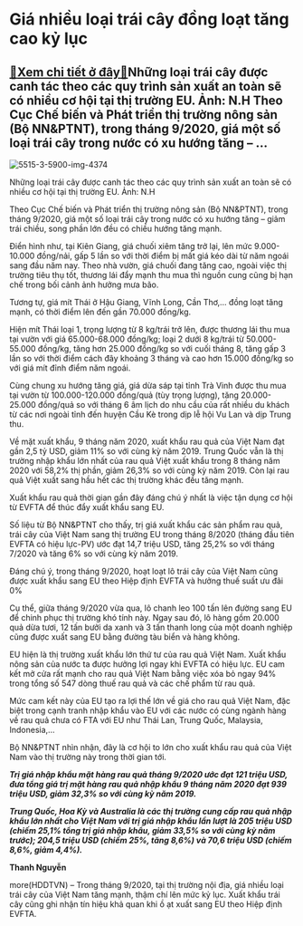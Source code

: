 Giá nhiều loại trái cây đồng loạt tăng cao kỷ lục
=================================================

[:gift:Xem chi tiết ở đây:gift:](https://hddtvn.com/gia-nhieu-loai-trai-cay-dong-loat-tang-cao-ky-luc/)Những loại trái cây được canh tác theo các quy trình sản xuất an toàn sẽ có nhiều cơ hội tại thị trường EU. Ảnh: N.H Theo Cục Chế biến và Phát triển thị trường nông sản (Bộ NN&PTNT), trong tháng 9/2020, giá một số loại trái cây trong nước có xu hướng tăng – …
-------------------------------------------------------------------------------------------------------------------------------------------------------------------------------------------------------------------------------------------------------------------





![5515-3-5900-img-4374](https://haiquanonline.com.vn/stores/news_dataimages/hoannm/072020/01/17/in_article/5515_3-5900_IMG_4374.jpg?rt=20201007164747 "Những loại trái cây được canh tác theo các quy trình sản xuất an toàn sẽ có nhiều cơ hội tại thị trường EU. 	Ảnh: N.H")


Những loại trái cây được canh tác theo các quy trình sản xuất an toàn sẽ có nhiều cơ hội tại thị trường EU. Ảnh: N.H



Theo Cục Chế biến và Phát triển thị trường nông sản (Bộ NN&PTNT), trong tháng 9/2020, giá một số loại trái cây trong nước có xu hướng tăng – giảm trái chiều, song phần lớn đều có chiều hướng tăng mạnh.


Điển hình như, tại Kiên Giang, giá chuối xiêm tăng trở lại, lên mức 9.000-10.000 đồng/nải, gấp 5 lần so với thời điểm bị mất giá kéo dài từ năm ngoái sang đầu năm nay. Theo nhà vườn, giá chuối đang tăng cao, ngoài việc thị trường tiêu thụ tốt, thương lái đẩy mạnh thu mua thì nguồn cung cũng bị hạn chế trong bối cảnh ảnh hưởng mưa bão.


Tương tự, giá mít Thái ở Hậu Giang, Vĩnh Long, Cần Thơ,… đồng loạt tăng mạnh, có thời điểm lên đến gần 70.000 đồng/kg.


Hiện mít Thái loại 1, trọng lượng từ 8 kg/trái trở lên, được thương lái thu mua tại vườn với giá 65.000-68.000 đồng/kg; loại 2 dưới 8 kg/trái từ 50.000-55.000 đồng/kg, tăng hơn 25.000 đồng/kg so với cuối tháng 8, tăng gấp 3 lần so với thời điểm cách đây khoảng 3 tháng và cao hơn 15.000 đồng/kg so với giá mít đỉnh điểm năm ngoái.


Cùng chung xu hướng tăng giá, giá dừa sáp tại tỉnh Trà Vinh được thu mua tại vườn từ 100.000-120.000 đồng/quả (tùy trọng lượng), tăng 20.000-25.000 đồng/quả so với tháng 6 âm lịch do nhu cầu của rất nhiều du khách từ các nơi ngoài tỉnh đến huyện Cầu Kè trong dịp lễ hội Vu Lan và dịp Trung thu.


Về mặt xuất khẩu, 9 tháng năm 2020, xuất khẩu rau quả của Việt Nam đạt gần 2,5 tỷ USD, giảm 11% so với cùng kỳ năm 2019. Trung Quốc vẫn là thị trường nhập khẩu lớn nhất của rau quả Việt xuất khẩu trong 8 tháng năm 2020 với 58,2% thị phần, giảm 26,3% so với cùng kỳ năm 2019. Còn lại rau quả Việt xuất sang hầu hết các thị trường khác đều tăng mạnh.


Xuất khẩu rau quả thời gian gần đây đáng chú ý nhất là việc tận dụng cơ hội từ EVFTA để thúc đẩy xuất khẩu sang EU.


Số liệu từ Bộ NN&PTNT cho thấy, trị giá xuất khẩu các sản phẩm rau quả, trái cây của Việt Nam sang thị trường EU trong tháng 8/2020 (tháng đầu tiên EVFTA có hiệu lực-PV) ước đạt 14,7 triệu USD, tăng 25,2% so với tháng 7/2020 và tăng 6% so với cùng kỳ năm 2019.


Đáng chú ý, trong tháng 9/2020, hoạt loạt lô trái cây của Việt Nam cũng được xuất khẩu sang EU theo Hiệp định EVFTA và hưởng thuế suất ưu đãi 0%


Cụ thể, giữa tháng 9/2020 vừa qua, lô chanh leo 100 tấn lên đường sang EU để chinh phục thị trường khó tính này. Ngay sau đó, lô hàng gồm 20.000 quả dừa tươi, 12 tấn bưởi da xanh và 3 tấn thanh long của một doanh nghiệp cũng được xuất sang EU bằng đường tàu biển và hàng không.


EU hiện là thị trường xuất khẩu lớn thứ tư của rau quả Việt Nam. Xuất khẩu nông sản của nước ta được hưởng lợi ngay khi EVFTA có hiệu lực. EU cam kết mở cửa rất mạnh cho rau quả Việt Nam bằng việc xóa bỏ ngay 94% trong tổng số 547 dòng thuế rau quả và các chế phẩm từ rau quả.


Mức cam kết này của EU tạo ra lợi thế lớn về giá cho rau quả Việt Nam, đặc biệt trong cạnh tranh nhập khẩu vào EU với các nước có cùng ngành hàng về rau quả chưa có FTA với EU như Thái Lan, Trung Quốc, Malaysia, Indonesia,…


Bộ NN&PTNT nhìn nhận, đây là cơ hội to lớn cho xuất khẩu rau quả của Việt Nam vào thị trường này trong thời gian tới.






***Trị giá nhập khẩu mặt hàng rau quả tháng 9/2020 ước đạt 121 triệu USD, đưa tổng giá trị mặt hàng rau quả nhập khẩu 9 tháng năm 2020 đạt 939 triệu USD, giảm 32,3% so với cùng kỳ năm 2019.***


***Trung Quốc, Hoa Kỳ và Australia là các thị trường cung cấp rau quả nhập khẩu lớn nhất cho Việt Nam với trị giá nhập khẩu lần lượt là 205 triệu USD (chiếm 25,1% tổng trị giá nhập khẩu, giảm 33,5% so với cùng kỳ năm trước); 204,5 triệu USD (chiếm 25%, tăng 8,6%) và 70,6 triệu USD (chiếm 8,6%, giảm 4,4%).***







**Thanh Nguyễn**



more(HDDTVN) – Trong tháng 9/2020, tại thị trường nội địa, giá nhiều loại trái cây của Việt Nam tăng mạnh, thậm chí lên mức kỷ lục. Xuất khẩu trái cây cũng ghi nhận tín hiệu khả quan khi ồ ạt xuất sang EU theo Hiệp định EVFTA.

